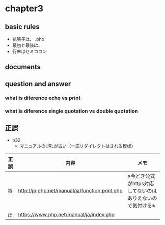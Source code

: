 # chapter3

## basic rules

* 拡張子は、 .php
* 最初と最後は、<?php と ?>
* 行末はセミコロン

## documents


## question and answer

### what is diference echo vs print

### what is diference single quotation vs double quotation

## 正誤

* p32
  * マニュアルのURLが古い（一応リダイレクトはされる模様）


| 正誤       | 内容                    | メモ |
|----------|--------------------------|--|
| 誤 | http://jp.php.net/manual/ja/function.print.php | ※今どき公式がhttps対応してないのはありえないので気付ける※ |
| 正 | https://www.php.net/manual/ja/index.php | |
